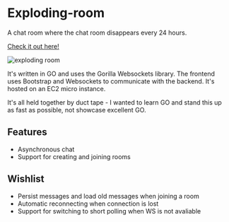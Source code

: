 # Exploding-room

A chat room where the chat room disappears every 24 hours.

[Check it out here!](http://explodingroom.io)

![exploding room](https://i.imgur.com/zjYRrFY.png)


It's written in GO and uses the Gorilla Websockets library.
The frontend uses Bootstrap and Websockets to communicate with the backend.
It's hosted on an EC2 micro instance.

It's all held together by duct tape - I wanted to learn GO and stand this up as fast as possible, not showcase excellent GO.


## Features
* Asynchronous chat
* Support for creating and joining rooms

## Wishlist
* Persist messages and load old messages when joining a room
* Automatic reconnecting when connection is lost
* Support for switching to short polling when WS is not avaliable
